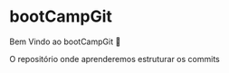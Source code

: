 # bootCampGit

Bem Vindo ao bootCampGit :tada:

O repositório onde aprenderemos estruturar os commits
